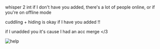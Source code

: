 whisper 2 int if I don't have you added, there's a lot of people online, or if you're on offline mode

cuddling + hiding is okay if I have you added !!

if I unadded you it's cause I had an acc merge </3

![help](https://i.pinimg.com/736x/f9/9b/f3/f99bf35e87a49f37c49d325c57d9f95c.jpg)
